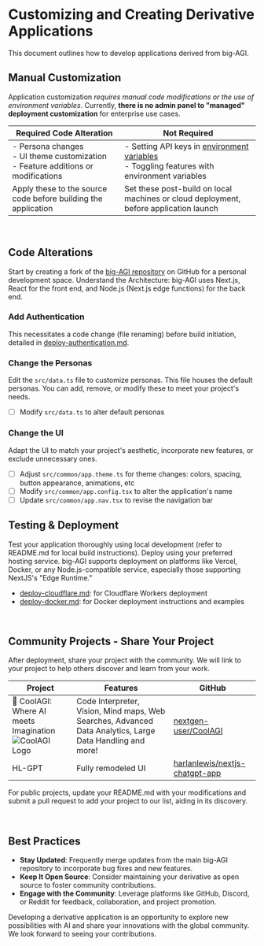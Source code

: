 # Customizing and Creating Derivative Applications

This document outlines how to develop applications derived from big-AGI.

## Manual Customization

Application customization _requires manual code modifications or the use of environment variables_. Currently, **there is no admin panel to "managed" deployment customization** for enterprise use cases.

| Required Code Alteration                                                              | Not Required                                                                                                              |
|---------------------------------------------------------------------------------------|---------------------------------------------------------------------------------------------------------------------------|
| - Persona changes<br>- UI theme customization<br>- Feature additions or modifications | - Setting API keys in [environment variables](environment-variables.md)<br>- Toggling features with environment variables |
| Apply these to the source code before building the application                        | Set these post-build on local machines or cloud deployment, before application launch                                     |

<br/>

## Code Alterations

Start by creating a fork of the [big-AGI repository](https://github.com/enricoros/big-AGI) on GitHub for a personal development space.
Understand the Architecture: big-AGI uses Next.js, React for the front end, and Node.js (Next.js edge functions) for the back end.

### Add Authentication

This necessitates a code change (file renaming) before build initiation, detailed in [deploy-authentication.md](deploy-authentication.md).

### Change the Personas

Edit the `src/data.ts` file to customize personas. This file houses the default personas. You can add, remove, or modify these to meet your project's needs.

- [ ] Modify `src/data.ts` to alter default personas

### Change the UI

Adapt the UI to match your project's aesthetic, incorporate new features, or exclude unnecessary ones.

- [ ] Adjust `src/common/app.theme.ts` for theme changes: colors, spacing, button appearance, animations, etc
- [ ] Modify `src/common/app.config.tsx` to alter the application's name
- [ ] Update `src/common/app.nav.tsx` to revise the navigation bar

## Testing & Deployment

Test your application thoroughly using local development (refer to README.md for local build instructions). Deploy using your preferred hosting service. big-AGI supports deployment on platforms like Vercel, Docker, or any Node.js-compatible service, especially those supporting NextJS's "Edge Runtime."

- [deploy-cloudflare.md](deploy-cloudflare.md): for Cloudflare Workers deployment
- [deploy-docker.md](deploy-docker.md): for Docker deployment instructions and examples

<br/> 

## Community Projects - Share Your Project

After deployment, share your project with the community. We will link to your project to help others discover and learn from your work.

| Project                                                                                                                                                                                                                                                                                                                                                                                                                                                                                                                                                                                                                                                                                                                                                                                                                                                                                                          | Features                                                                                                  | GitHub                                                                              |
|------------------------------------------------------------------------------------------------------------------------------------------------------------------------------------------------------------------------------------------------------------------------------------------------------------------------------------------------------------------------------------------------------------------------------------------------------------------------------------------------------------------------------------------------------------------------------------------------------------------------------------------------------------------------------------------------------------------------------------------------------------------------------------------------------------------------------------------------------------------------------------------------------------------|-----------------------------------------------------------------------------------------------------------|-------------------------------------------------------------------------------------|
| 🚀 CoolAGI: Where AI meets Imagination<br/>![CoolAGI Logo](https://github.com/nextgen-user/freegpt4plus/assets/150797204/9b0e1232-4791-4d61-b949-16f9eb284c22) | Code Interpreter, Vision, Mind maps, Web Searches, Advanced Data Analytics, Large Data Handling and more! | [nextgen-user/CoolAGI](https://github.com/nextgen-user/CoolAGI)                     | 
| HL-GPT                                                                                                                                                                                                                                                                                                                                                                                                                                                                                                                                                                                                                                                                                                                                                                                                                                                                                                           | Fully remodeled UI                                                                                        | [harlanlewis/nextjs-chatgpt-app](https://github.com/harlanlewis/nextjs-chatgpt-app) |  

For public projects, update your README.md with your modifications and submit a pull request to add your project to our list, aiding in its discovery.

<br/> 

## Best Practices

- **Stay Updated**: Frequently merge updates from the main big-AGI repository to incorporate bug fixes and new features.
- **Keep It Open Source**: Consider maintaining your derivative as open source to foster community contributions.
- **Engage with the Community**: Leverage platforms like GitHub, Discord, or Reddit for feedback, collaboration, and project promotion.

Developing a derivative application is an opportunity to explore new possibilities with AI and share your innovations with the global community. We look forward to seeing your contributions.